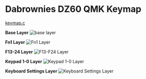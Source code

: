 # Dabrownies DZ60 QMK Keymap

[keymap.c](keymap.c)

**Base Layer**
![base layer](doc/baselayer.png)

**Fn1 Layer**
![Fn1 Layer](https://github.com/user-attachments/assets/eacd68d4-6198-4973-ab26-6f95e1c8c9a6)

**F13-24 Layer**
![F13-F24 Layer](https://github.com/user-attachments/assets/a63dcb38-cabd-4d8a-8a7a-60b16ea8ad40)

**Keypad 1-0 Layer**
![Keypad 1-0 Layer](https://github.com/user-attachments/assets/079c9471-5d53-4a67-90cf-68ae3fd55f85)

**Keyboard Settings Layer**
![Keyboard Settings Layer](https://github.com/user-attachments/assets/db047656-5336-45d6-97b7-e1f7a1505182)
